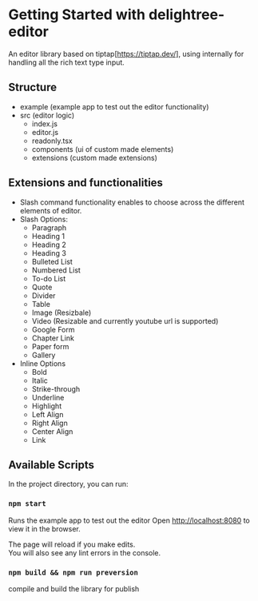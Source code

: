 # Getting Started with delightree-editor

An editor library based on tiptap[https://tiptap.dev/], using internally for handling all the rich text type input.

## Structure

- example (example app to test out the editor functionality)
- src (editor logic)
  - index.js
  - editor.js
  - readonly.tsx
  - components (ui of custom made elements)
  - extensions (custom made extensions)

## Extensions and functionalities

- Slash command functionality enables to choose across the different elements of editor.
- Slash Options:
  - Paragraph
  - Heading 1
  - Heading 2
  - Heading 3
  - Bulleted List
  - Numbered List
  - To-do List
  - Quote
  - Divider
  - Table
  - Image (Resizbale)
  - Video (Resizable and currently youtube url is supported)
  - Google Form
  - Chapter Link
  - Paper form
  - Gallery
- Inline Options
  - Bold
  - Italic
  - Strike-through
  - Underline
  - Highlight
  - Left Align
  - Right Align
  - Center Align
  - Link

## Available Scripts

In the project directory, you can run:

### `npm start`

Runs the example app to test out the editor
Open [http://localhost:8080](http://localhost:8080) to view it in the browser.

The page will reload if you make edits.\
You will also see any lint errors in the console.

### `npm build && npm run preversion`

compile and build the library for publish

